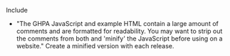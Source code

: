 Include

 - "The GHPA JavaScript and example HTML contain a large amount of comments and
are formatted for readability.  You may want to strip out the comments from
both and 'minify' the JavaScript before using on a website."  Create a minified version with each release.
